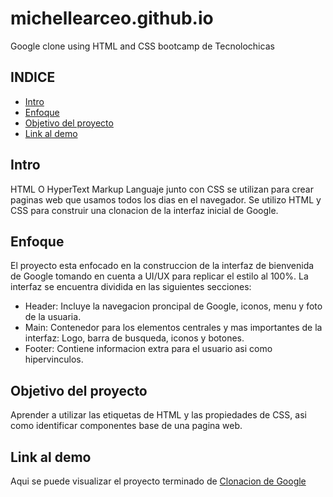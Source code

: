 # michellearceo.github.io
Google clone using HTML and CSS bootcamp de Tecnolochicas

## INDICE
* [Intro](https://github.com/MichelleArceo/Google_Clone#intro)
* [Enfoque](https://github.com/MichelleArceo/Google_Clone#enfoque)
* [Objetivo del proyecto](https://github.com/MichelleArceo/Google_Clone#objetivo-del-proyecto)
* [Link al demo](https://github.com/MichelleArceo/Google_Clone#link-al-demo)

## Intro
HTML O HyperText Markup Languaje junto con CSS se utilizan para crear paginas web que usamos todos los dias en el navegador. Se utilizo HTML y CSS para construir una clonacion de la interfaz inicial de Google.

## Enfoque
El proyecto esta enfocado en la construccion de la interfaz de bienvenida de Google tomando en cuenta a UI/UX para replicar el estilo al 100%. La interfaz se encuentra dividida en las siguientes secciones:

* Header: Incluye la navegacion proncipal de Google, iconos, menu y foto de la usuaria.
* Main: Contenedor para los elementos centrales y mas importantes de la interfaz: Logo, barra de busqueda, iconos y botones.
* Footer: Contiene informacion extra para el usuario asi como hipervinculos.

## Objetivo del proyecto
Aprender a utilizar las etiquetas de HTML y las propiedades de CSS, asi como identificar componentes base de una pagina web.

## Link al demo
Aqui se puede visualizar el proyecto terminado de [Clonacion de Google](https://github.com/MichelleArceo/Google_Clone#link-al-demo)
